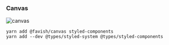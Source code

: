 ### Canvas

![canvas](https://github.com/favish/canvas/workflows/canvas/badge.svg?branch=master)

```
yarn add @favish/canvas styled-components
yarn add --dev @types/styled-system @types/styled-components
```
